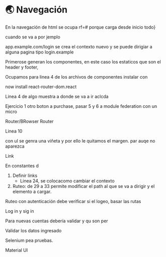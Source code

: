 # 🌏 Navegación

En la navegación de html se ocupa rf=# porque carga desde inicio todo}





cuando se va a por jemplo&#x20;

app.example.com/login se crea el contexto nuevo y se puede dirigiar a alguna pagina tipo login.example



Primerose generan los componentes, en este caso los estaticos que son el header y footer,&#x20;

Ocupamos para linea 4 de los archivos de componentes instalar con&#x20;

now install react-router-dom.react



Linea 4 de algo muestra a donde se va a ir aclcda





Ejercicio 1 otro boton a purchase, pasar 5  y 6 a module federation con un micro

Router/BRowser Router

Linea 10&#x20;



con ul se genra una viñeta y por ello le quitamos el margen. par auqe no aparezca





Link&#x20;







En constantes d&#x20;



1. Definir links
   * Linea 24, se colocacomo cambiar el contexto
2. Ruteo: de 29 a 33 permite modificar el path al que se va a dirigir y el elemento a cargar.





Ruteo con autenticación debe verificar si el logeo, basar las rutas&#x20;



Log in y sig in

Para nuevas cuentas debería validar  y qu son per





Validar los datos ingresado



Selenium pea pruebas.





Material UI



































